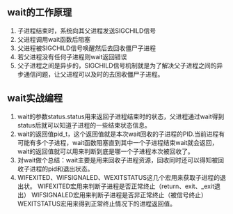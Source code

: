 ## wait的工作原理
1. 子进程结束时，系统向其父进程发送SIGCHILD信号
2. 父进程调用wait函数后阻塞
3. 父进程被SIGCHILD信号唤醒然后去回收僵尸子进程
4. 若父进程没有任何子进程则wait返回错误
5. 父子进程之间是异步的，SIGCHILD信号机制就是为了解决父子进程之间的异步通信问题，让父进程可以及时的去回收僵尸子进程。

## wait实战编程
1. wait的参数status.status用来返回子进程结束时的状态，父进程通过wait得到status后就可以知道子进程的一些结束状态信息。
2. wait的返回值pid_t，这个返回值就是本次wait回收的子进程的PID.当前进程有可能有多个子进程，wait函数阻塞直到其中一个子进程结束wait就会返回，wait的返回值就可以用来判断到底是哪一个子进程本次被回收了。
3. 对wait做个总结：wait主要是用来回收子进程资源，回收同时还可以得知被回收子进程的pid和退出状态。
4. WIFEXITED、WIFSIGNALED、WEXITSTATUS这几个宏用来获取子进程的退出状。
   WIFEXITED宏用来判断子进程是否正常终止（return、exit、_exit退出）
   WIFSIGNALED宏用来判断子进程是否非正常终止（被信号终止）
   WEXITSTATUS宏用来得到正常终止情况下的进程返回值。